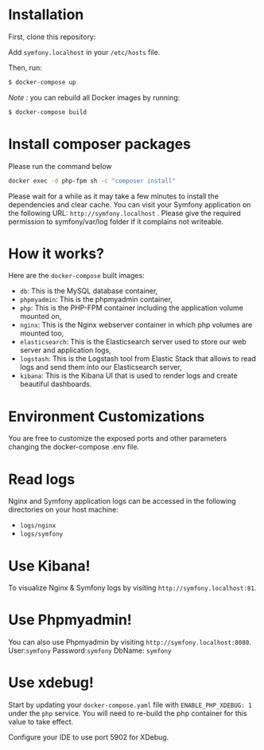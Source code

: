 # Installation

First, clone this repository:

Add `symfony.localhost` in your `/etc/hosts` file.

Then, run:

```bash
$ docker-compose up
```

_Note :_ you can rebuild all Docker images by running:

```bash
$ docker-compose build
```

# Install composer packages

Please run the command below

```bash
docker exec -d php-fpm sh -c "composer install"
```

Please wait for a while as it may take a few minutes to install the dependencies and clear cache.
You can visit your Symfony application on the following URL: `http://symfony.localhost` . Please give the required permission to symfony/var/log folder if it complains not writeable.

# How it works?

Here are the `docker-compose` built images:

* `db`: This is the MySQL database container,
* `phpmyadmin`: This is the phpmyadmin container,
* `php`: This is the PHP-FPM container including the application volume mounted on,
* `nginx`: This is the Nginx webserver container in which php volumes are mounted too,
* `elasticsearch`: This is the Elasticsearch server used to store our web server and application logs,
* `logstash`: This is the Logstash tool from Elastic Stack that allows to read logs and send them into our Elasticsearch server,
* `kibana`: This is the Kibana UI that is used to render logs and create beautiful dashboards. 


# Environment Customizations

You are free to customize the exposed ports and other parameters changing the docker-compose .env file.

# Read logs

Nginx and Symfony application logs can be accessed in the following directories on your host machine:

* `logs/nginx`
* `logs/symfony`

# Use Kibana!

To visualize Nginx & Symfony logs by visiting `http://symfony.localhost:81`.

# Use Phpmyadmin!

You can also use Phpmyadmin by visiting `http://symfony.localhost:8080`.
User:`symfony` Password:`symfony` DbName: `symfony`


# Use xdebug!

Start by updating your `docker-compose.yaml` file with `ENABLE_PHP_XDEBUG: 1` under the `php` service.
You will need to re-build the php container for this value to take effect.

Configure your IDE to use port 5902 for XDebug.

